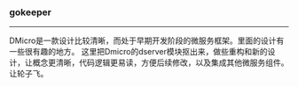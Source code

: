 ### gokeeper

------------
DMicro是一款设计比较清晰，而处于早期开发阶段的微服务框架。里面的设计有一些很有趣的地方。 这里把Dmicro的dserver模块抠出来，做些重构和新的设计，让概念更清晰，代码逻辑更易读，方便后续修改，以及集成其他微服务组件。 让轮子飞。